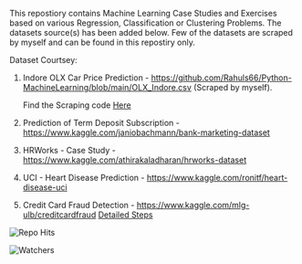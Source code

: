 This repostiory contains Machine Learning Case Studies and Exercises based on various Regression, Classification or Clustering Problems. The datasets source(s) has been added below. 
Few of the datasets are scraped by myself and can be found in this repostiry only.

Dataset Courtsey:

1. Indore OLX Car Price Prediction - https://github.com/Rahuls66/Python-MachineLearning/blob/main/OLX_Indore.csv (Scraped by myself).
    
    Find the Scraping code [Here](https://github.com/Rahuls66/Python-DataScraping/blob/main/OLX%20Cars%20-%206th%20August%202021.ipynb)

2. Prediction of Term Deposit Subscription - https://www.kaggle.com/janiobachmann/bank-marketing-dataset
3. HRWorks - Case Study - https://www.kaggle.com/athirakaladharan/hrworks-dataset
4. UCI - Heart Disease Prediction - https://www.kaggle.com/ronitf/heart-disease-uci
5. Credit Card Fraud Detection - https://www.kaggle.com/mlg-ulb/creditcardfraud
   [Detailed Steps](https://github.com/Rahuls66/ML-CreditCard-FraudDetection)



![Repo Hits](https://hitcounter.pythonanywhere.com/count/tag.svg?url=https://github.com/Rahuls66/Python-MachineLearning)

![Watchers](https://img.shields.io/github/watchers/Rahuls66/Python-MachineLearning?style=social)
